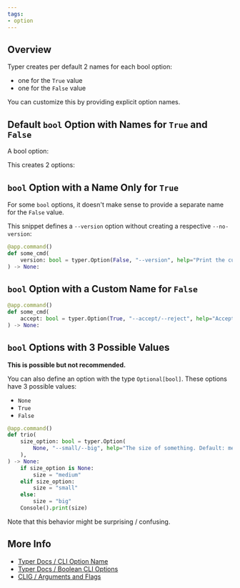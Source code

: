 ```yaml
---
tags:
- option
---
```


## Overview

Typer creates per default 2 names for each bool option:

* one for the `True` value
* one for the `False` value

You can customize this by providing explicit option names.

## Default `bool` Option with Names for `True` and `False`

A bool option:

This creates 2 options:

## `bool` Option with a Name Only for `True`

For some `bool` options, it doesn't make sense to provide a separate name for the `False` value.

This snippet defines a `--version` option without creating a respective `--no-version`:

```python
@app.command()
def some_cmd(
    version: bool = typer.Option(False, "--version", help="Print the current version."),
) -> None:
```

## `bool` Option with a Custom Name for `False`

```python
@app.command()
def some_cmd(
    accept: bool = typer.Option(True, "--accept/--reject", help="Accept or reject. Default: accept"),
) -> None:
```

## `bool` Options with 3 Possible Values

**This is possible but not recommended.**

You can also define an option with the type `Optional[bool]`. These options have 3 possible values:

* `None`
* `True`
* `False`

```python
@app.command()
def trio(
    size_option: bool = typer.Option(
        None, "--small/--big", help="The size of something. Default: medium"
    ),
) -> None:
    if size_option is None:
        size = "medium"
    elif size_option:
        size = "small"
    else:
        size = "big"
    Console().print(size)
```

Note that this behavior might be surprising / confusing.

## More Info

* [Typer Docs / CLI Option Name](https://typer.tiangolo.com/tutorial/options/name/)
* [Typer Docs / Boolean CLI Options](https://typer.tiangolo.com/tutorial/parameter-types/bool/)
* [CLIG / Arguments and Flags](https://clig.dev/#arguments-and-flags)